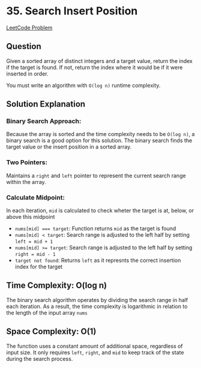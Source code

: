 # 35. Search Insert Position

[LeetCode Problem](https://leetcode.com/problems/search-insert-position/description/)

## Question

Given a sorted array of distinct integers and a target value, return the index if the target is found. If not, return the index where it would be if it were inserted in order.

You must write an algorithm with `O(log n)` runtime complexity.

## Solution Explanation

### Binary Search Approach:

Because the array is sorted and the time complexity needs to be `O(log n)`, a binary search is a good option for this solution. The binary search finds the target value or the insert position in a sorted array.

### Two Pointers:

Maintains a `right` and `left` pointer to represent the current search range within the array.

### Calculate Midpoint:

In each iteration, `mid` is calculated to check wheter the target is at, below, or above this midpoint

- `nums[mid] === target`: Function returns `mid` as the target is found
- `nums[mid] < target`: Search range is adjusted to the left half by setting `left = mid + 1`
- `nums[mid] >= target`: Search range is adjusted to the left half by setting `right = mid - 1`
- `target not found`: Returns `left` as it represnts the correct insertion index for the target

## Time Complexity: O(log n)

The binary search algorithm operates by dividing the search range in half each iteration. As a result, the time complexity is logarithmic in relation to the length of the input array `nums`

## Space Complexity: O(1)

The function uses a constant amount of additional space, regardless of input size. It only requires `left`, `right`, and `mid` to keep track of the state during the search process.
